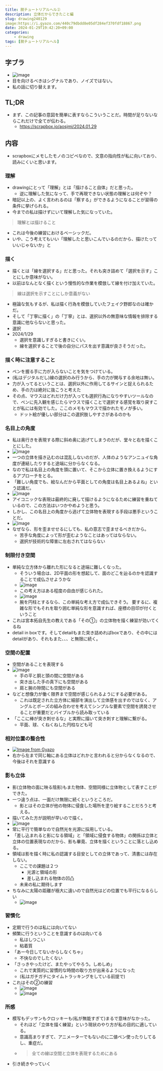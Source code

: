 ```yaml
---
title: 脱チュートリアルヘル②
description: 立体だからできたこと編
slug: drawing240129
image:https://i.gyazo.com/440c79dbdd8e05df284ef370fdf18867.png
date: 2024-01-29T19:42:20+09:00
categories:
    - drawing
tags: [脱チュートリアルヘル]
---
```

## 字ブラ
- ![image](https://i.gyazo.com/c4ba70b7a8dd8f9c4eb41bf02fe8d90f.png)
- 目を向けるべきはシグナルであり、ノイズではない。
- 私の話に切り替えます。
## TL;DR
- まず、この記事の意図を簡単に表すならこういうことだ。時間が足りないならこれだけで全てが伝わる。
	- https://scrapbox.io/aosjmi/2024.01.29
## 内容
- scrapboxにメモしたモノのコピペなので、文意の指向性が私に向いており、読みにくいと思います。
### 理解
  - drawingにとって「理解」とは「描けること自体」だと思った。
    - 逆に理解した気になって、手で再現できない状態の理解とは何ぞや？
  - 暗記以上の、よく言われるのは「察する」ができるようになることが習得の条件に挙げられる。
  - 今までの私は描けずにいて理解した気になっていた。
>理解とは描けること
  - これは今後の練習におけるベーシックだ。
  - いや、こう考えてもいい「理解したと思いこんでいるのだから、描けたっていいじゃないか」と
### 描く
 - 描くとは「線を選択する」だと思った。それも突き詰めて「選択を示す」ことにしか意味がない。
 - 以前はなんとなく描くという慢性的な作業を模倣して線を付け加えていた。
>線は選択を示すことにしか意義がない
 - 極論な気もするが、私は描く行為を模倣していたフェイク野郎なのは確かだ。
 - そして「丁寧に描く」の「丁寧」とは、選択以外の無意味な情報を排除する意識に他ならないと思った。
 - 選択
 - 2024/1/29
 	- 選択を意識しすぎると書きにくい。
 	- 線を選択することで後の自分にパスを出す意識が良さそうだった。
 ### 描く時に注意すること
  - ペンを握る手に力が入らないことを気をつけている。
  - (私はデジタルだし)線の選択のみ行うから、手の力が関与する余地は無い。
  - 力が入ってるということは、選択以外に作用してるサインと捉えられるため、手の力は絶対に抜こうと考えた
  - その点、マウスはどれだけ力が入っても選択行為になりやすいツールなので、ペンに先入観を感じたらマウスで描くことで選択する感覚を取り戻すことが私には有効でした。ここのメモもマウスで描かれたモノが多い。
    - ドット絵が優しい部分はこの選択肢しやすさがあるのかも
### 名目上の角度
  - 私は奥行きを表現する際に斜め奥に逃げてしまうのだが、堂々と右を描くことにした。
  - ![image](https://i.gyazo.com/417b12331d767009fe90d215762ff9cd.png)
  - 一つの立体を描き込むのは混乱しないのだが、人体のようなアンニュイな角度が連結したりすると途端に分からなくなる。
  - なので私は名目上の角度を頭に置いて、そこから立体に置き換えるようにするアプローチをとる。
  - 「難しい角度でも、絵なんだから平面としての角度は名目上あるよね」という認識だ。
  - ![image](https://i.gyazo.com/8524f76f05eac5868e8da2778707d5fe.png)
  - アイコニックな表現は最終的に廃して描けるようになるために練習を重ねているので、この方法はいつかやめようと思う。
  - しかし、この名目上の角度から逃げて立体物を表現する手段は悪手ということだ。
  - ![image](https://i.gyazo.com/ec887a02f8732ddff64b3ba2dc34aed9.png)
  - なぜなら、形を歪ませせるにしても、私の意志で歪ませるべきだから。
    - 苦手な角度によって形が歪むようなことはあってはならない。
    - 選択が技術的な障害に左右されてはならない
### 制限付き空間
  - 単純な立方体から離れた形になると途端に難しくなった。
    - そういう場合は、2D平面の形を想起して、面のどこを辿るのかを認識することで成仏させようかな
    - ![image](https://i.gyazo.com/ba7c654072ab47648f572b125eaee510.png)
    - この考え方はある程度の自由が感じられた。
    - ![image](https://i.gyazo.com/4caa5d58be034f195dfa81ebb02a9728.png)
    - 腕を円柱とするなら、この単純な考え方で成仏できそう。
要するに、複雑な形でもそれを取り囲む単純な形を意識すれば、座標の目印が付くということ
  - これは宮本拓自先生の教えである「その①」の立体物を描く練習が効いてくるね
  - detail in boxです。そしてdetailもまた突き詰めればboxであり、その中にはdetailがあり、それもまた、、、と無限に続く。 
### 空間の配置
  - 空間があることを表現する
  - ![image](https://i.gyazo.com/cef5c16c775a6837d41c90c4478df5cb.png)
    - 手の平と胴と頭の間に空間がある
    - 突き出した手の真下にも空間がある
    - 肩と腕の隙間にも空間がある
  - などと想像力が働く限界まで空間が感じられるようにする必要がある。
    - これは既定された立方体に細部を演出して立体感を出すのではなく、アングルとポーズの組み合わせを考えてシンプルな要素で空間を誘発させることが重要だとバイブルから読み取っている
  - 「ここに棒が突き刺せるな」と実際に描いて突き刺すと理解に繋がる。
    - 平面、球、くねくねした円柱なども可
### 相対位置の整合性
  - [![Image from Gyazo](https://i.gyazo.com/b904813de22a20676e3dd5ef1f015459.jpg)](https://gyazo.com/b904813de22a20676e3dd5ef1f015459)
  - 右から左まで同じ軸にある立体はどれかと言われると分からなくなるので、今後はそれを意識する
### 影も立体
  - 影(立体物の面に映る陰影)もまた物体、空間同様に立体物として表すことができた。
  - 一つ違う点は、一面だけ無限に続くというところだ。
    - 影とはその立体が他の物体に侵食した場所を塗り絵することだろうと考える。
  - 描いてみた方が説明が早いので描く。
  - ![image](https://i.gyazo.com/b1e3054058667daa06aaca06493a8787.png)
  - 常に平行で簡単なので自然光を光源に採用している。
  - 「差し込まれると影になる領域」と「領域に侵食する物体」の関係は立体と立体の位置表現なのだから、影も畢竟、立体を描くということに落とし込める。
  - 領域は影を描く時に私の認識する目安としての立体であって、清書には存在しない。
    - ここでの課題は２つ
      - 光源と領域の形
      - 差し込まれる物体の凹凸
    - 未来の私に期待します
  - ちなみに太陽の距離が極大に遠いので自然光はどの位置でも平行になるらしい
    - ![image](https://i.gyazo.com/0c0b8d6ea232c7b238af591204edfa8f.png)
### 習慣化
  - 定期で行うのは私には向いてない
  - 頻繁に行うということを意識するのは向いてる
    - 私はしつこい
    - 粘着質
  - 「あー今日してないからしなくちゃ」
    - 不快なのでしたくない
  - 「さっきやったけど、またやってやろう。しめしめ」
    - これで実質的に習慣的な時間の取り方が出来るようになった
    - (私はガチガチにタイムトラッキングをしている前提で)
- これはその②の練習
	- ![image](https://i.gyazo.com/fe24e75f63a5d6a058f71eac33fda53c.png)
	-  ![image](https://i.gyazo.com/810c3f0560c117be07f7620b136a0e8e.png)
### 所感
- 模写もデッサンもクロッキーも(私が無能すぎて)まるで意味がなかった。
	- それほど「立体を描く練習」という現状のやり方が私の目的に適している。
    - 意識高まりすぎて、アニメーターでもないのに二値ペン使ったりしてるし、重症だ。
    - >全ての線は空間と立体を表現するためにある
- 引き続きやっていく